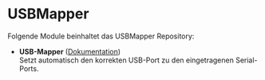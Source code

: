 # USBMapper

Folgende Module beinhaltet das USBMapper Repository:

- __USB-Mapper__ ([Dokumentation](USBMapper))  
	Setzt automatisch den korrekten USB-Port zu den eingetragenen Serial-Ports.
